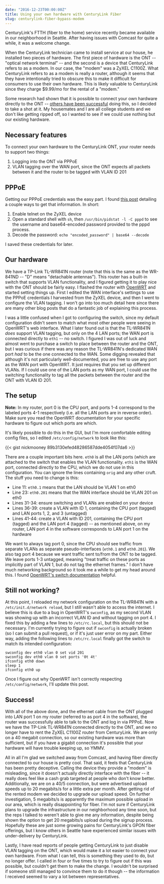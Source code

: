 ```yaml
---
date: "2016-12-23T00:00:00Z"
title: Using your own hardware with CenturyLink Fiber
slug: centurylink-fiber-bypass-modem
---
```


CenturyLink's FTTH (fiber to the home) service recently became available in our neighborhood in Seattle. After having issues with Comcast for quite a while, it was a welcome change.

When the CenturyLink technician came to install service at our house, he installed two pieces of hardware. The first piece of hardware is the ONT -- "optical network terminal" -- and the second is a device that CenturyLink refers to as a modem. In our case, the "modem" was a ZyXEL C1100Z. What CenturyLink refers to as a modem is really a router, although it seems that they have intentionally tried to obscure this to make it difficult for consumers to use their own hardware. This is likely valuable to CenturyLink since they charge $9.99/mo for the rental of a "modem."

Some research had shown that it is possible to connect your own hardware directly to the ONT -- [others have been successful](http://kmwoley.com/blog/bypassing-needless-centurylink-wireless-router-on-gigabit-fiber/) doing this, so I decided to take a shot at it. My housemates and I are all college students and we don't like getting ripped off, so I wanted to see if we could use nothing but our existing hardware.

Necessary features
------------------
To connect your own hardware to the CenturyLink ONT, your router needs to support two things:

1. Logging into the ONT via PPPoE
2. VLAN tagging over the WAN port, since the ONT expects all packets between it and the router to be tagged with VLAN ID 201

PPPoE
-----
Getting our PPPoE credentials was the easy part. I found [this post](https://n8henrie.com/2015/01/how-to-find-your-centurylink-ppp-password-on-a-zyxel-c1000z-modem/) detailing a couple ways to get that information. In short:

1. Enable telnet on the ZyXEL device
2. Open a standard shell with `sh`, then `/usr/bin/pidstat -l -C pppd` to see the username and base64-encoded password provided to the pppd process.
3. Decode the password: `echo "encoded_password" | base64 --decode`

I saved these credentials for later.

Our hardware
-----------
We have a TP-Link TL-WR841N router (note that this is the same as the WR-841ND -- "D" means "detachable antennas"). This router has a built-in switch that supports VLAN functionality, and I figured getting it to play nice with the ONT should be fairly easy. I flashed the router with [OpenWRT](https://wiki.openwrt.org/toh/tp-link/tl-wr841nd) and started setting things up. First I edited the WAN interface's settings to use the PPPoE credentials I harvested from the ZyXEL device, and then I went to configure the VLAN tagging. I won't go into too much detail here since there are many other blog posts that do a fantastic job of explaining this process.

I was a little confused when I got to configuring the switch, since my default configuration didn't seem to match what most other people were seeing in OpenWRT's web interface. What I later found out is that the TL-WR841N *does* support VLAN tagging, but only on the 4 LAN ports; the WAN port is connected directly to `eth1` -- no switch. I figured I was out of luck and almost went to purchase a switch to place between the router and the ONT, but I was curious if there was any reason the TL-WR841N's dedicated WAN port *had* to be the one connected to the WAN. Some digging revealed that although it's not particularly well-documented, you are free to use any port as the WAN port with OpenWRT. It just requires that you set up different VLANs. If I could use one of the LAN ports as my WAN port, I could use the switching functionality to tag all the packets between the router and the ONT with VLAN ID 201.

The setup
---------

**Note:** In my router, port 0 is the CPU port, and ports 1-4 correspond to the labeled ports 4-1 respectively (i.e. all the LAN ports are in reverse order). Make sure you read the OpenWRT documentation for your specific hardware to figure out which ports are which.

It's likely possible to do this in the GUI, but I'm more comfortable editing config files, so I edited `/etc/config/network` to look like this:

{{< gist nickmooney 89b3130efed48286587dde4054f07da6 >}}

There are a couple important bits here. `eth0` is all the LAN ports (which are attached to the switch that enables the VLAN functionality. `eth1` is the WAN port, connected directly to the CPU, which we do not use in this configuration. You can ignore the lines containing `orig` and any other cruft. The stuff you need to change is this:

  * Line 11: `eth0.1` means that the LAN should be VLAN 1 on eth0 
  * Line 23: `eth0.201` means that the WAN interface should be VLAN 201 on eth0
  * Lines 31-34: ensure switching and VLANs are enabled on your device
  * Lines 36-39: create a VLAN with ID 1, containing the CPU port (tagged) and LAN ports 1, 2, and 3 (untagged)
  * Lines 41-44: create a VLAN with ID 201, containing the CPU port (tagged) and the LAN port 4 (tagged) -- as mentioned above, on my router, LAN port 4 in the software corresponds to LAN port 1 on the hardware

We want to always tag port 0, since the CPU should see traffic from separate VLANs as separate pseudo-interfaces (`eth0.1` and `eth0.201`). We also tag port 4 because we want traffic sent to/from the ONT to be tagged. We leave ports 1-3 untagged, meaning "treat traffic on these ports as implicitly part of VLAN 1, but do not tag the ethernet frames." I don't have much networking background so it took me a while to get my head around this. I found [OpenWRT's switch documentation](https://wiki.openwrt.org/doc/uci/network/switch) helpful.

Still not working?
------------------
At this point, I reloaded my network configuration on the TL-WR841N with a `/etc/init.d/network reload`, but I still wasn't able to access the internet. I believe this is due to a bug in OpenWRT's `swconfig`, as my second VLAN was showing up with an incorrect VLAN ID and without tagging on port 4. I fixed this by adding a few lines to `/etc/rc.local`, but this should not be necessary. I'm currently trying to figure out if `swconfig` is actually broken (so I can submit a pull request), or if it's just user error on my part. Either way, adding the following lines to `/etc/rc.local` finally got the switch to match its intended configuration:

    swconfig dev eth0 vlan 0 set vid 201
    swconfig dev eth0 vlan 0 set ports '0t 4t'
    ifconfig eth0 down
    sleep 1
    ifconfig eth0 up

Once I figure out why OpenWRT isn't correctly respecting `/etc/config/network`, I'll update this post.

Success!
--------
With all of the above done, and the ethernet cable from the ONT plugged into LAN port 1 on my router (referred to as port 4 in the software), the router was successfully able to talk to the ONT and log in via PPPoE. Now we have the TP-Link TL-WR841N connected directly to the ONT, and we no longer have to rent the ZyXEL C1100Z router from CenturyLink. We are only on a 40 megabit connection, so our existing hardware was more than sufficient, but if you have a gigabit connection it's possible that your hardware will have trouble keeping up, so YMMV.

All in all I'm glad we switched away from Comcast, and having fiber directly connected to our house is pretty cool. That said, it feels that CenturyLink has been pretty deceptive. Calling the device they provide a "modem" is misleading, since it doesn't actually directly interface with the fiber -- it really does feel like a cash grab targeted at people who don't know better. Additionally, we are on a 40/5 connection, but were advertised upload speeds up to 20 megabits/s for a little extra per month. After getting rid of the rented modem we decided to upgrade our upload speed. On further investigation, 5 megabits/s is apparently the maximum possible upload in our area, which is really disappointing for fiber. I'm not sure if CenturyLink plans to upgrade the infrastructure in our neighborhood any time soon, but the reps I talked to weren't able to give me any information, despite being shown the option to get 20 megabits/s upload during the signup process. Hopefully these are just some growing pains for CenturyLink's GPON fiber offerings, but I know others in Seattle have experienced similar issues with under-delivery by CenturyLink.

Lastly, I have read reports of people getting CenturyLink to just disable VLAN tagging on the ONT, which would make it a lot easier to connect your own hardware. From what I can tell, this is something they used to do, but no longer offer. I called in four or five times to try to figure out if this was possible, but couldn't get them to make the change. I wouldn't be surprised if someone still managed to convince them to do it though -- the information I received seemed to vary a lot between representatives.
